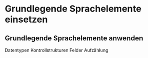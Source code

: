# Grundlegende Sprachelemente einsetzen

## Grundlegende Sprachelemente anwenden
Datentypen
Kontrollstrukturen
Felder
Aufzählung
